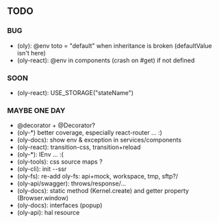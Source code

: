 ## TODO

### BUG

- (oly): @env toto = "default" when inheritance is broken (defaultValue isn't here)
- (oly-react): @env in components (crash on #get) if not defined

### SOON

- (oly-react): USE_STORAGE("stateName")

### MAYBE ONE DAY

- @decorator + @Decorator?
- (oly-*) better coverage, especially react-router ... :)
- (oly-docs): show env & exception in services/components
- (oly-react): transition-css, transition+reload
- (oly-*): IEnv ... :(
- (oly-tools): css source maps ?
- (oly-cli): init --ssr
- (oly-fs): re-add oly-fs: api+mock, workspace, tmp, sftp?/
- (oly-api/swagger): throws/response/...
- (oly-docs): static method (Kernel.create) and getter property (Browser.window)
- (oly-docs): interfaces (popup) 
- (oly-api): hal resource
